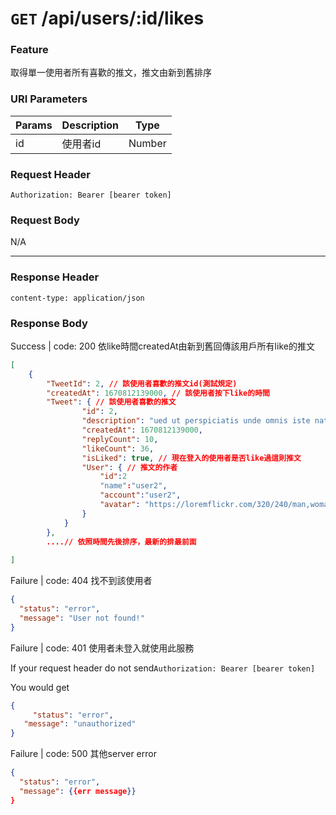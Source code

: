 # `GET` /api/users/:id/likes

### Feature

取得單一使用者所有喜歡的推文，推文由新到舊排序

### URI Parameters

| Params | Description | Type |
| --- | --- | --- |
| id | 使用者id | Number |

### Request Header

```
Authorization: Bearer [bearer token]
```

### Request Body

N/A

---

### Response Header

```
content-type: application/json
```

### Response Body

Success | code: 200 依like時間createdAt由新到舊回傳該用戶所有like的推文

```json
[
	{
		"TweetId": 2, // 該使用者喜歡的推文id(測試規定)
		"createdAt": 1670812139000, // 該使用者按下like的時間
		"Tweet": { // 該使用者喜歡的推文
				"id": 2, 
				"description": "ued ut perspiciatis unde omnis iste natus",
				"createdAt": 1670812139000,
				"replyCount": 10,
				"likeCount": 36,
				"isLiked": true, // 現在登入的使用者是否like過這則推文
				"User": { // 推文的作者
					"id":2
					"name":"user2",
					"account":"user2",
					"avatar": "https://loremflickr.com/320/240/man,woman/?lock=36"
				}
			}
		},
		....// 依照時間先後排序，最新的排最前面
 
]

```

Failure | code: 404 找不到該使用者

```json
{
  "status": "error",
  "message": "User not found!"
}
```

Failure | code: 401 使用者未登入就使用此服務

If your request header do not send`Authorization: Bearer [bearer token]`

You would get

```json
{
	 "status": "error",
   "message": "unauthorized"
}
```

Failure | code: 500 其他server error

```json
{
  "status": "error",
  "message": {{err message}}
}
```